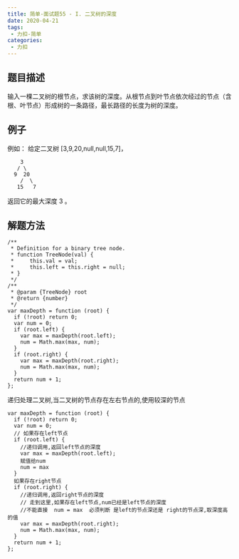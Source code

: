 ```yaml
---
title: 简单-面试题55 - I. 二叉树的深度
date: 2020-04-21
tags:
 - 力扣-简单
categories: 
 - 力扣
---
```

## 题目描述
输入一棵二叉树的根节点，求该树的深度。从根节点到叶节点依次经过的节点（含根、叶节点）形成树的一条路径，最长路径的长度为树的深度。
## 例子
例如：
给定二叉树 [3,9,20,null,null,15,7]，
```
    3
   / \
  9  20
    /  \
   15   7
```
返回它的最大深度 3 。
## 解题方法

```
/**
 * Definition for a binary tree node.
 * function TreeNode(val) {
 *     this.val = val;
 *     this.left = this.right = null;
 * }
 */
/**
 * @param {TreeNode} root
 * @return {number}
 */
var maxDepth = function (root) {
  if (!root) return 0;
  var num = 0;
  if (root.left) {
    var max = maxDepth(root.left);
    num = Math.max(max, num);
  }
  if (root.right) {
    var max = maxDepth(root.right);
    num = Math.max(max, num);
  }
  return num + 1;
};
```
递归处理二叉树,当二叉树的节点存在左右节点的,使用较深的节点
```
var maxDepth = function (root) {
  if (!root) return 0;
  var num = 0;
  // 如果存在left节点
  if (root.left) {
    //递归调用,返回left节点的深度
    var max = maxDepth(root.left);
    赋值给num
    num = max
  }
  如果存在right节点
  if (root.right) {
    //递归调用,返回right节点的深度
    // 走到这里,如果存在left节点,num已经是left节点的深度
    //不能直接  num = max  必须判断 是left的节点深还是 right的节点深,取深度高的值
    var max = maxDepth(root.right);
    num = Math.max(max, num);
  }
  return num + 1;
};
```